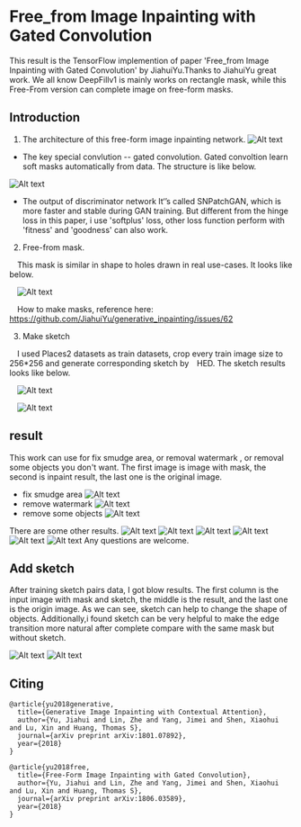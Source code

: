 # Free_from Image Inpainting with Gated Convolution
This result is the TensorFlow implemention of  paper 'Free_from Image Inpainting with Gated Convolution' by JiahuiYu.Thanks to JiahuiYu great work.
We all know DeepFillv1 is mainly works on rectangle mask, while this Free-From version can complete image on free-form masks.

## Introduction

1. The architecture of this free-form image inpainting network.
![Alt text](./imgs/net.PNG)
*  The key special convlution -- gated convolution.
Gated convoltion learn soft masks automatically from data. The structure is like below.

![Alt text](./imgs/gated_conv.PNG)

*  The output of discriminator network
It‘’s called SNPatchGAN, which is more faster and stable during GAN training. But different from the hinge loss in this paper, i use 'softplus' loss, other loss function perform with 'fitness' and 'goodness' can also work.
2. Free-from mask.

&emsp;This mask is similar in shape to holes drawn in real use-cases. It looks like below.

 &emsp;![Alt text](./imgs/freemask2.png)
 
&emsp;How to make masks, reference here: https://github.com/JiahuiYu/generative_inpainting/issues/62

3. Make sketch

&emsp;I used Places2 datasets as train datasets, crop every train image size to 256*256 and generate corresponding sketch by&emsp;HED. The sketch results looks like below.

&emsp;![Alt text](./imgs/00002052_concat.png)

&emsp;![Alt text](./imgs/00002852_concat.png)

## result
This work can use for fix smudge area, or removal watermark , or removal some objects you don't want.
The first image is image with mask, the second is inpaint result, the last one is the original image.
* fix smudge area
![Alt text](./imgs/wooden_out_194_992000_fm.png)
* remove watermark
![Alt text](./imgs/wooden_out_194_992000_googlein_fm2.png)
* remove some objects
![Alt text](./imgs/test2_out_194_998000.png)

There are some other results.
![Alt text](./imgs/00001738_out_incp.png)
![Alt text](./imgs/00001718_out_incp.png)
![Alt text](./imgs/00003233_out_194_998000.png)
![Alt text](./imgs/00004809_out_194_992000_m1_7.png)
![Alt text](./imgs/sk1_out_035_732_2_concat.png)
![Alt text](./imgs/test6_out_172_94000.png)
Any questions are welcome.

## Add sketch
After training sketch pairs data, I got blow results.
The first column is the input image with mask and sketch, the middle is the result, and the last one is the origin image. As we can see, sketch can help to change the shape of objects. Additionally,i found sketch can be very helpful to make the edge transition more natural after complete compare with the same mask but without sketch.

![Alt text](./imgs/212_12301_out_035_732_2_concat.png)
![Alt text](./imgs/man3_out_035_732_2_concat.png)
## Citing
```
@article{yu2018generative,
  title={Generative Image Inpainting with Contextual Attention},
  author={Yu, Jiahui and Lin, Zhe and Yang, Jimei and Shen, Xiaohui and Lu, Xin and Huang, Thomas S},
  journal={arXiv preprint arXiv:1801.07892},
  year={2018}
}

@article{yu2018free,
  title={Free-Form Image Inpainting with Gated Convolution},
  author={Yu, Jiahui and Lin, Zhe and Yang, Jimei and Shen, Xiaohui and Lu, Xin and Huang, Thomas S},
  journal={arXiv preprint arXiv:1806.03589},
  year={2018}
}
```

